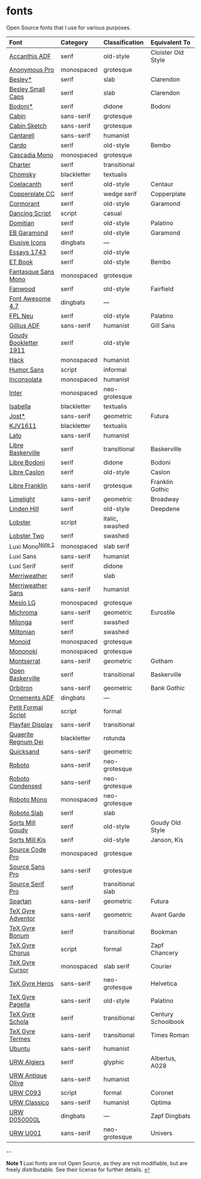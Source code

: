 # fonts

Open Source fonts that I use for various purposes.

| Font                              | Category    | Classification    | Equivalent To   |
|:----------------------------------|:------------|:------------------|:----------------|
| [Accanthis ADF][adffonts]         | serif       | old-style         | Cloister Old Style |
| [Anonymous Pro][anonymous]        | monospaced  | grotesque         |                 |
| [Besley*][besley]                 | serif       | slab              | Clarendon       |
| [Besley Small Caps][besleysc]     | serif       | slab              | Clarendon       |
| [Bodoni*][bodoni]                 | serif       | didone            | Bodoni          |
| [Cabin][cabin]                    | sans-serif  | grotesque         |                 |
| [Cabin Sketch][cabinsketch]       | sans-serif  | grotesque         |                 |
| [Cantarell][cantarell]            | sans-serif  | humanist          |                 |
| [Cardo][cardo]                    | serif       | old-style         | Bembo           |
| [Cascadia Mono][cascadia]         | monospaced  | grotesque         |                 |
| [Charter][charter]                | serif       | transitional      |                 |
| [Chomsky][chomsky]                | blackletter | textualis         |                 |
| [Coelacanth][coelacanth]          | serif       | old-style         | Centaur         |
| [Copperplate CC][copperplate]     | serif       | wedge serif       | Copperplate     |
| [Cormorant][cormorant]            | serif       | old-style         | Garamond        |
| [Dancing Script][dancing]         | script      | casual            |                 |
| [Domitian][domitian]              | serif       | old-style         | Palatino        |
| [EB Garamond][eb]                 | serif       | old-style         | Garamond        |
| [Elusive Icons][elusive]          | dingbats    | —                 |                 |
| [Essays 1743][essays]             | serif       | old-style         |                 |
| [ET Book][etbook]                 | serif       | old-style         | Bembo           |
| [Fantasque Sans Mono][fantasque]  | monospaced  | grotesque         |                 |
| [Fanwood][fanwood]                | serif       | old-style         | Fairfield       |
| [Font Awesome 4.7][awesome]       | dingbats    | —                 |                 |
| [FPL Neu][fplneu]                 | serif       | old-style         | Palatino        |
| [Gillius ADF][adffonts]           | sans-serif  | humanist          | Gill Sans       |
| [Goudy Bookletter 1911][goudy]    | serif       | old-style         |                 |
| [Hack][hack]                      | monospaced  | humanist          |                 |
| [Humor Sans][xkcd]                | script      | informal          |                 |
| [Inconsolata][inconsolata]        | monospaced  | humanist          |                 |
| [Inter][inter]                    | monospaced  | neo-grotesque     |                 |
| [Isabella][isabella]              | blackletter | textualis         |                 |
| [Jost*][jost]                     | sans-serif  | geometric         | Futura          |
| [KJV1611][kjv1611]                | blackletter | textualis         |                 |
| [Lato][lato]                      | sans-serif  | humanist          |                 |
| [Libre Baskerville][lbaskerville] | serif       | transitional      | Baskerville     |
| [Libre Bodoni][lbodoni]           | serif       | didone            | Bodoni          |
| [Libre Caslon][lcaslon]           | serif       | old-style         | Caslon          |
| [Libre Franklin][lfranklin]       | sans-serif  | grotesque         | Franklin Gothic |
| [Limelight][limelight]            | sans-serif  | geometric         | Broadway        |
| [Linden Hill][lindenhill]         | serif       | old-style         | Deepdene        |
| [Lobster][lobster]                | script      | italic, swashed   |                 |
| [Lobster Two][lobster]            | serif       | swashed           |                 |
| Luxi Mono<sup id="a1">[Note 1](#f1)</sup> | monospaced | slab serif |                 |
| Luxi Sans                         | sans-serif  | humanist          |                 |
| Luxi Serif                        | serif       | didone            |                 |
| [Merriweather][merriweather]      | serif       | slab              |                 |
| [Merriweather Sans][merrisans]    | sans-serif  | humanist          |                 |
| [Meslo LG][meslo]                 | monospaced  | grotesque         |                 |
| [Michroma][michroma]              | sans-serif  | geometric         | Eurostile       |
| [Milonga][milonga]                | serif       | swashed           |                 |
| [Miltonian][miltonian]            | serif       | swashed           |                 |
| [Monoid][monoid]                  | monospaced  | grotesque         |                 |
| [Mononoki][mononoki]              | monospaced  | grotesque         |                 |
| [Montserrat][montserrat]          | sans-serif  | geometric         | Gotham          |
| [Open Baskerville][obaskerville]  | serif       | transitional      | Baskerville     |
| [Orbitron][orbitron]              | sans-serif  | geometric         | Bank Gothic     |
| [Ornements ADF][adffonts]         | dingbats    | —                 |                 |
| [Petit Formal Script][petit]      | script      | formal            |                 |
| [Playfair Display][playfair]      | sans-serif  | transitional      |                 |
| [Quaerite Regnum Dei][quaerite]   | blackletter | rotunda           |                 |
| [Quicksand][quicksand]            | sans-serif  | geometric         |                 |
| [Roboto][roboto]                  | sans-serif  | neo-grotesque     |                 |
| [Roboto Condensed][roboto]        | sans-serif  | neo-grotesque     |                 |
| [Roboto Mono][robotomono]         | monospaced  | neo-grotesque     |                 |
| [Roboto Slab][robotoslab]         | serif       | slab              |                 |
| [Sorts Mill Goudy][sortsgoudy]    | serif       | old-style         | Goudy Old Style |
| [Sorts Mill Kis][sortskis]        | serif       | old-style         | Janson, Kis     |
| [Source Code Pro][sourcecode]     | monospaced  | grotesque         |                 |
| [Source Sans Pro][sourcesans]     | sans-serif  | grotesque         |                 |
| [Source Serif Pro][sourceserif]   | serif       | transitional slab |                 |
| [Spartan][spartan]                | sans-serif  | geometric         | Futura          |
| [TeX Gyre Adventor][tgadventor]   | sans-serif  | geometric         | Avant Garde     |
| [TeX Gyre Bonum][tgbonum]         | serif       | transitional      | Bookman         |
| [TeX Gyre Chorus][tgchorus]       | script      | formal            | Zapf Chancery   |
| [TeX Gyre Cursor][tgcursor]       | monospaced  | slab serif        | Courier         |
| [TeX Gyre Heros][tgheros]         | sans-serif  | neo-grotesque     | Helvetica       |
| [TeX Gyre Pagella][tgpagella]     | sans-serif  | old-style         | Palatino        |
| [TeX Gyre Schola][tgschola]       | serif       | transitional      | Century Schoolbook |
| [TeX Gyre Termes][tgtermes]       | sans-serif  | transitional      | Times Roman     |
| [Ubuntu][ubuntu]                  | sans-serif  | humanist          |                 |
| [URW Algiers][ghostpdl]           | serif       | glyphic           | Albertus, A028  |
| [URW Antique Olive][ghostpdl]     | sans-serif  | humanist          |                 |
| [URW C093][ghostpdl]              | script      | formal            | Coronet         |
| [URW Classico][ghostpdl]          | sans-serif  | humanist          | Optima          |
| [URW D050000L][ghostpdl]          | dingbats    | —                 | Zapf Dingbats   |
| [URW U001][ghostpdl]              | sans-serif  | neo-grotesque     | Univers         |

--

<b id="f1">Note 1</b> Luxi fonts are not Open Source, as they are not modifiable, but are freely distributable. See their license for further details. [↩](#a1 "Return to table")

[adffonts]: https://arkandis.tuxfamily.org/adffonts.html
[anonymous]: https://www.marksimonson.com/fonts/view/anonymous-pro
[awesome]: https://fontawesome.com/v4.7/
[besley]: https://github.com/indestructible-type/Besley
[besleysc]: https://github.com/ctrlcctrlv/Besley-Small-Caps
[bodoni]: https://github.com/indestructible-type/Bodoni
[cabin]: https://github.com/impallari/Cabin
[cabinsketch]: https://github.com/impallari/CabinSketch
[cantarell]: https://wiki.gnome.org/Projects/CantarellFonts
[cardo]: https://fonts.google.com/specimen/Cardo
[cascadia]: https://github.com/microsoft/cascadia-code
[charter]: https://practicaltypography.com/charter.html
[chomsky]: https://github.com/ctrlcctrlv/chomsky
[coelacanth]: https://github.com/Fuzzypeg/Coelacanth
[copperplate]: https://github.com/CowboyCollective/CopperplateCC
[cormorant]: https://github.com/CatharsisFonts/Cormorant
[dancing]: https://github.com/impallari/DancingScript
[domitian]: https://github.com/dbenjaminmiller/domitian
[eb]: https://github.com/octaviopardo/EBGaramond12
[elusive]: https://github.com/dovy/elusive-icons
[essays]: https://www.thibault.org/fonts/essays/
[etbook]: https://github.com/edwardtufte/et-book
[fantasque]: https://github.com/belluzj/fantasque-sans
[fanwood]: https://github.com/theleagueof/fanwood
[fplneu]: https://github.com/rstub/fplneu
[ghostpdl]: http://git.ghostscript.com/?p=ghostpdl.git;a=tree;f=pcl/urwfonts;hb=HEAD
[goudy]: https://github.com/theleagueof/goudy-bookletter-1911
[hack]: https://github.com/source-foundry/Hack
[inconsolata]: https://github.com/googlefonts/inconsolata
[inter]: https://github.com/rsms/inter/
[isabella]: https://www.thibault.org/fonts/isabella/
[jost]: https://github.com/indestructible-type/Jost
[kjv1611]: https://github.com/ctrlcctrlv/kjv1611
[lato]: https://www.latofonts.com/
[lbaskerville]: https://github.com/impallari/Libre-Baskerville
[lbodoni]: https://github.com/impallari/Libre-Bodoni
[lcaslon]: https://github.com/impallari/Libre-Caslon-Text
[lfranklin]: https://github.com/impallari/Libre-Franklin
[limelight]: https://fonts.google.com/specimen/Limelight
[lindenhill]: https://github.com/theleagueof/linden-hill
[lobster]: https://github.com/impallari/The-Lobster-Font
[merrisans]: https://github.com/SorkinType/Merriweather-Sans
[merriweather]: https://github.com/SorkinType/Merriweather
[meslo]: https://github.com/andreberg/Meslo-Font
[michroma]: https://fonts.google.com/specimen/Michroma
[milonga]: https://fonts.google.com/specimen/Milonga
[miltonian]: https://github.com/impallari/Miltonian
[monoid]: https://github.com/larsenwork/monoid
[mononoki]: https://github.com/madmalik/mononoki
[montserrat]: https://github.com/JulietaUla/Montserrat
[obaskerville]: https://github.com/klepas/open-baskerville
[orbitron]: https://github.com/theleagueof/orbitron
[petit]: https://fonts.google.com/specimen/Petit+Formal+Script
[playfair]: https://github.com/clauseggers/Playfair-Display
[quaerite]: https://github.com/ctrlcctrlv/QuaeriteRegnumDei
[quicksand]: https://github.com/andrew-paglinawan/QuicksandFamily
[roboto]: https://github.com/googlefonts/roboto
[robotomono]: https://github.com/googlefonts/RobotoMono
[robotoslab]: https://github.com/googlefonts/robotoslab
[sortsgoudy]: https://github.com/theleagueof/sorts-mill-goudy
[sortskis]: https://bitbucket.org/sortsmill/sortsmill-fonts/src/master/kis/
[sourcecode]: https://github.com/adobe-fonts/source-code-pro
[sourcesans]: https://github.com/adobe-fonts/source-sans
[sourceserif]: https://github.com/adobe-fonts/source-serif
[spartan]: https://github.com/bghryct/Spartan-MB
[tgadventor]: http://www.gust.org.pl/projects/e-foundry/tex-gyre/adventor
[tgbonum]: http://www.gust.org.pl/projects/e-foundry/tex-gyre/bonum
[tgchorus]: http://www.gust.org.pl/projects/e-foundry/tex-gyre/chorus
[tgcursor]: http://www.gust.org.pl/projects/e-foundry/tex-gyre/cursor
[tgheros]: http://www.gust.org.pl/projects/e-foundry/tex-gyre/heros
[tgpagella]: http://www.gust.org.pl/projects/e-foundry/tex-gyre/pagella
[tgschola]: http://www.gust.org.pl/projects/e-foundry/tex-gyre/schola
[tgtermes]: http://www.gust.org.pl/projects/e-foundry/tex-gyre/termes
[ubuntu]: https://design.ubuntu.com/font/
[xkcd]: http://xkcdsucks.blogspot.com/2009/03/xkcdsucks-is-proud-to-present-humor.html
